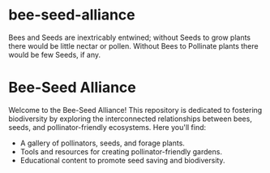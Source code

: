 # bee-seed-alliance
Bees and Seeds are inextricably entwined; without Seeds to grow plants there would be little nectar or pollen.  Without Bees to Pollinate plants there would be few Seeds, if any.
# Bee-Seed Alliance
Welcome to the Bee-Seed Alliance! This repository is dedicated to fostering biodiversity by exploring the interconnected relationships between bees, seeds, and pollinator-friendly ecosystems. Here you'll find:

- A gallery of pollinators, seeds, and forage plants.
- Tools and resources for creating pollinator-friendly gardens.
- Educational content to promote seed saving and biodiversity.

